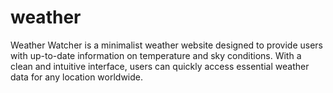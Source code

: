 # weather
Weather Watcher is a minimalist weather website designed to provide users with up-to-date information on temperature and sky conditions. With a clean and intuitive interface, users can quickly access essential weather data for any location worldwide.
